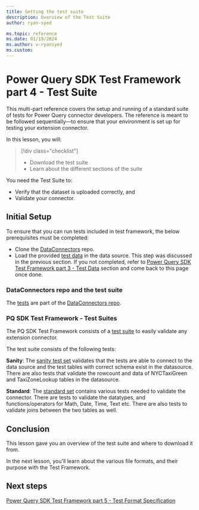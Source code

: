 ```yaml
---
title: Getting the test suite
description: Overview of the Test Suite
author: ryan-syed

ms.topic: reference
ms.date: 01/19/2024
ms.author: v-ryansyed
ms.custom:
---
```


# Power Query SDK Test Framework part 4 - Test Suite

This multi-part reference covers the setup and running of a standard suite of tests for Power Query connector developers. The reference is meant to be followed sequentially—to ensure that your environment is set up for testing your extension connector.

In this lesson, you will:

> [!div class="checklist"]
>
> * Download the test suite
> * Learn about the different sections of the suite

You need the Test Suite to:

* Verify that the dataset is uploaded correctly, and
* Validate your connector.

## Initial Setup

To ensure that you can run tests included in test framework, the below prerequisites must be completed:

* Clone the [DataConnectors](https://github.com/microsoft/DataConnectors) repo.
* Load the provided [test data](https://github.com/microsoft/DataConnectors/tree/master/testframework/data/) in the data source. This step was discussed in the previous section. If you not completed, refer to [Power Query SDK Test Framework part 3 - Test Data](./3-data.md) section and come back to this page once done.

### DataConnectors repo and the test suite

The [tests](https://github.com/microsoft/DataConnectors/tree/master/testframework/tests) are part of the [DataConnectors repo](https://github.com/microsoft/DataConnectors).

### PQ SDK Test Framework - Test Suites

The PQ SDK Test Framework consists of a [test suite](https://github.com/microsoft/DataConnectors/tree/master/testframework/tests/TestSuites) to easily validate any extension connector.

The test suite consists of the following tests:

**Sanity**: The [sanity test set](https://github.com/microsoft/DataConnectors/tree/master/testframework/tests/TestSuites/Sanity) validates that the tests are able to connect to the data source and the test tables with correct schema exist in the datasource. There are also tests that validate the rowcount and data of NYCTaxiGreen and TaxiZoneLookup tables in the datasource.

**Standard**: The [standard set](https://github.com/microsoft/DataConnectors/tree/master/testframework/tests/TestSuites/Standard) contains various tests needed to validate the connector. There are tests to validate the datatypes, and functions/operators for Math, Date, Time, Text etc. There are also tests to validate joins between the two tables as well.

## Conclusion

This lesson gave you an overview of the test suite and where to download it from.

In the next lesson, you'll learn about the various file formats, and their purpose with the Test Framework.

## Next steps

[Power Query SDK Test Framework part 5 - Test Format Specification](./5-testformat.md)
